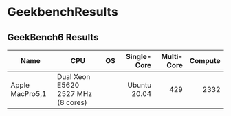 # GeekbenchResults
## GeekBench6 Results

| Name | CPU | OS | Single-Core | Multi-Core | Compute |
| ---- | --- | --- | -------: | --------: | ---------:|
| Apple MacPro5,1 | Dual Xeon E5620 2527 MHz (8 cores) | | Ubuntu 20.04 | 429 | 2332 | - |
